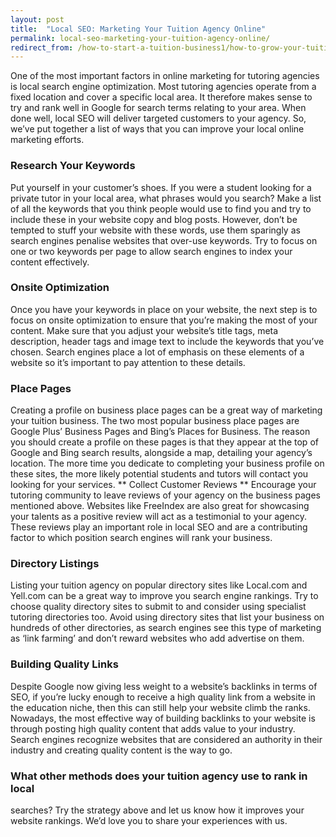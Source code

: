 ```yaml
---
layout: post
title:  "Local SEO: Marketing Your Tuition Agency Online"
permalink: local-seo-marketing-your-tuition-agency-online/
redirect_from: /how-to-start-a-tuition-business1/how-to-grow-your-tuition-agency3132014/
---
```

One of the most important factors in online marketing for tutoring agencies is
local search engine optimization. Most tutoring agencies operate from a fixed
location and cover a specific local area. It therefore makes sense to try and
rank well in Google for search terms relating to your area. When done well,
local SEO will deliver targeted customers to your agency. So, we’ve put
together a list of ways that you can improve your local online marketing
efforts. 

### Research Your Keywords

Put yourself in your customer’s shoes.
If you were a student looking for a private tutor in your local area, what
phrases would you search? Make a list of all the keywords that you think
people would use to find you and try to include these in your website copy and
blog posts. However, don’t be tempted to stuff your website with these words,
use them sparingly as search engines penalise websites that over-use keywords.
Try to focus on one or two keywords per page to allow search engines to index
your content effectively. 

### Onsite Optimization

Once you have your
keywords in place on your website, the next step is to focus on onsite
optimization to ensure that you’re making the most of your content. Make sure
that you adjust your website’s title tags, meta description, header tags and
image text to include the keywords that you’ve chosen. Search engines place a
lot of emphasis on these elements of a website so it’s important to pay
attention to these details. 

### Place Pages

Creating a profile on business
place pages can be a great way of marketing your tuition business. The two
most popular business place pages are Google Plus’ Business Pages and Bing’s
Places for Business. The reason you should create a profile on these pages is
that they appear at the top of Google and Bing search results, alongside a
map, detailing your agency’s location. The more time you dedicate to
completing your business profile on these sites, the more likely potential
students and tutors will contact you looking for your services. ** Collect
Customer Reviews ** Encourage your tutoring community to leave reviews of your
agency on the business pages mentioned above. Websites like FreeIndex are also
great for showcasing your talents as a positive review will act as a
testimonial to your agency. These reviews play an important role in local SEO
and are a contributing factor to which position search engines will rank your
business. 

### Directory Listings

Listing your tuition agency on popular
directory sites like Local.com and Yell.com can be a great way to improve you
search engine rankings. Try to choose quality directory sites to submit to and
consider using specialist tutoring directories too. Avoid using directory
sites that list your business on hundreds of other directories, as search
engines see this type of marketing as ‘link farming’ and don’t reward websites
who add advertise on them. 

### Building Quality Links

Despite Google now
giving less weight to a website’s backlinks in terms of SEO, if you’re lucky
enough to receive a high quality link from a website in the education niche,
then this can still help your website climb the ranks. Nowadays, the most
effective way of building backlinks to your website is through posting high
quality content that adds value to your industry. Search engines recognize
websites that are considered an authority in their industry and creating
quality content is the way to go.

### What other methods does your tuition agency use to rank in local
searches? Try the strategy above and let us know how it improves your website
rankings. We’d love you to share your experiences with us.
